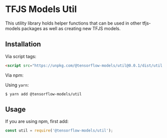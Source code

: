 # TFJS Models Util
This utility library holds helper functions that can be used in other tfjs-models packages as well as creating new TFJS models.

## Installation

Via script tags:

```html
<script src="https://unpkg.com/@tensorflow-models/util@0.0.1/dist/util.js"></script>
```

Via npm:

Using `yarn`:

    $ yarn add @tensorflow-models/util

## Usage

If you are using npm, first add:

```js
const util = require('@tensorflow-models/util');
```
